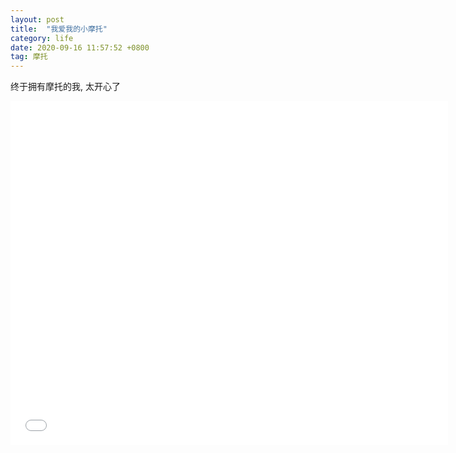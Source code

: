 ```yaml
---
layout: post
title:  "我爱我的小摩托"
category: life
date: 2020-09-16 11:57:52 +0800
tag: 摩托
---
```

终于拥有摩托的我, 太开心了


<iframe src="//player.bilibili.com/player.html?aid=287200681&bvid=BV1vf4y1D7fr&cid=237791954&page=1" scrolling="no" border="0" frameborder="no" framespacing="0" allowfullscreen="true" width=700  height=550> </iframe>